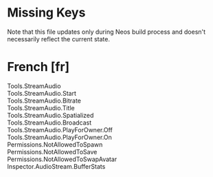 # Missing Keys
Note that this file updates only during Neos build process and doesn't necessarily reflect the current state.

# French [fr]
Tools.StreamAudio  
Tools.StreamAudio.Start  
Tools.StreamAudio.Bitrate  
Tools.StreamAudio.Title  
Tools.StreamAudio.Spatialized  
Tools.StreamAudio.Broadcast  
Tools.StreamAudio.PlayForOwner.Off  
Tools.StreamAudio.PlayForOwner.On  
Permissions.NotAllowedToSpawn  
Permissions.NotAllowedToSave  
Permissions.NotAllowedToSwapAvatar  
Inspector.AudioStream.BufferStats  

